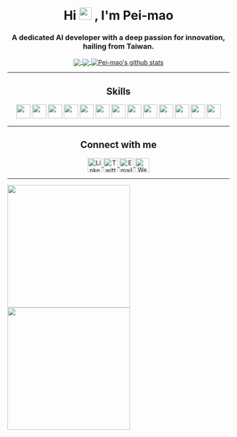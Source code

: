 <h1 align="center">
  Hi
  <img src="https://media.giphy.com/media/hvRJCLFzcasrR4ia7z/giphy.gif" width="28">
  , I'm Pei-mao
</h1>
<h3 align="center">A dedicated AI developer with a deep passion for innovation, hailing from Taiwan.</h3>

<p align="center">
  <a href="https://github.com/anuraghazra/github-readme-stats">
    <img align="center" src="https://github-readme-stats.vercel.app/api?username=Pei-mao&count_private=true&show_icons=true&theme=radical&rank_icon=github" />
  </a>
  <a href="https://github.com/anuraghazra/convoychat">
    <img align="center" src="https://github-readme-stats.vercel.app/api/top-langs/?username=Pei-mao&langs_count=8&theme=radical&count_private=true&layout=compact&hide=javascript,html,css,CoffeeScript&card_width=250" />
  </a>
  <a href="https://github.com/vn7n24fzkq/github-profile-summary-cards"><img align="center" src="http://github-profile-summary-cards.vercel.app/api/cards/profile-details?username=Pei-mao&theme=tokyonight" alt="Pei-mao's github stats" /></a>
</p>

---

<h2 align="center">Skills</h2>
<p align="center">
  <code><img height="32" src="https://cdn.jsdelivr.net/npm/simple-icons@v5/icons/python.svg"></code>
  <code><img height="32" src="https://cdn.jsdelivr.net/npm/simple-icons@v5/icons/pytorch.svg"></code>
  <code><img height="32" src="https://cdn.jsdelivr.net/npm/simple-icons@v5/icons/tensorflow.svg"></code>
  <code><img height="32" src="https://cdn.jsdelivr.net/npm/simple-icons@v5/icons/c.svg"></code>
  <code><img height="32" src="https://cdn.jsdelivr.net/npm/simple-icons@v5/icons/cplusplus.svg"></code>
  <code><img height="32" src="https://cdn.jsdelivr.net/npm/simple-icons@v5/icons/mysql.svg"></code>
  <code><img height="32" src="https://cdn.jsdelivr.net/npm/simple-icons@v5/icons/postgresql.svg"></code>
  <code><img height="32" src="https://cdn.jsdelivr.net/npm/simple-icons@v5/icons/github.svg"></code>
  <code><img height="32" src="https://cdn.jsdelivr.net/npm/simple-icons@v5/icons/git.svg"></code>
  <code><img height="32" src="https://cdn.jsdelivr.net/npm/simple-icons@v5/icons/docker.svg"></code>
  <code><img height="32" src="https://cdn.jsdelivr.net/npm/simple-icons@v5/icons/linux.svg"></code>
  <code><img height="32" src="https://cdn.jsdelivr.net/npm/simple-icons@v5/icons/macos.svg"></code>
  <code><img height="32" src="https://cdn.jsdelivr.net/npm/simple-icons@v5/icons/googlecolab.svg"></code>
</p>

---

<h2 align="center">Connect with me</h2>
<p align="center">
  <a href="https://www.linkedin.com/in/your-linkedin-profile" target="blank">
    <img align="center" src="https://cdn.jsdelivr.net/npm/simple-icons@v5/icons/linkedin.svg" alt="LinkedIn" height="32" />
  </a>
  <a href="https://www.instagram.com/peimao_sun" target="blank">
    <img align="center" src="https://cdn.jsdelivr.net/npm/simple-icons@v5/icons/instagram.svg" alt="Twitter" height="32" />
  </a>
  <a href="mailto:jacky_51@kimo.com">
    <img align="center" src="https://cdn.jsdelivr.net/npm/simple-icons@v5/icons/gmail.svg" alt="Email" height="32" />
  </a>
  <a href="https://www.your-website.com" target="blank">
    <img align="center" src="https://cdn.jsdelivr.net/npm/simple-icons@v5/icons/internetexplorer.svg" alt="Website" height="32" />
  </a>
</p>

---

<!-- Repo info cards - https://github.com/anuraghazra/github-readme-stats -->
<!-- Small repo cards (fork) - https://github.com/DenverCoder1/github-readme-stats -->
<p align="left">
  <a href="https://github.com/Depth-Semantic-Aware-Image-Generation/Depth-and-Semantic-Aware-Image-Generation"><img width="278" src="https://github-readme-stats.zohan.tech/api/pin/?username=Depth-Semantic-Aware-Image-Generation&repo=Depth-and-Semantic-Aware-Image-Generation&theme=prussian&hide_border=true"></a>
  <a href="https://github.com/Depth-Semantic-Aware-Image-Generation/Depth-and-Semantic-Aware-Image-Generation"><img width="278" src="https://github-readme-stats.zohan.tech/api/pin/?username=Depth-Semantic-Aware-Image-Generation&repo=Kaggle_Happywhale-Whale-and-Dolphin-Identification&theme=prussian&hide_border=true"></a>
</p>
